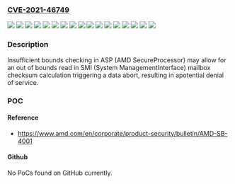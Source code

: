 ### [CVE-2021-46749](https://cve.mitre.org/cgi-bin/cvename.cgi?name=CVE-2021-46749)
![](https://img.shields.io/static/v1?label=Product&message=3rd%20Gen%20AMD%20Ryzen%E2%84%A2%20Threadripper%E2%84%A2%20Processors%20%E2%80%9CCastle%20Peak%E2%80%9D%20HEDT&color=blue)
![](https://img.shields.io/static/v1?label=Product&message=AMD%20Ryzen%E2%84%A2%205000%20Series%20Desktop%20Processors%20%E2%80%9CVermeer%E2%80%9D%20AM4&color=blue)
![](https://img.shields.io/static/v1?label=Product&message=Athlon%E2%84%A2%203000%20Series%20Mobile%20Processors%20with%20Radeon%E2%84%A2%20Graphics%20%20%20%E2%80%9CPollock%E2%80%9D&color=blue)
![](https://img.shields.io/static/v1?label=Product&message=Athlon%E2%84%A2%203000%20Series%20Mobile%20Processors%20with%20Radeon%E2%84%A2%20Graphics%20%E2%80%9CDali%E2%80%9D%2F%E2%80%9DDali%E2%80%9D%20ULP&color=blue)
![](https://img.shields.io/static/v1?label=Product&message=Ryzen%E2%84%A2%202000%20Series%20Desktop%20Processors%20%E2%80%9CPinnacle%20Ridge%E2%80%9D&color=blue)
![](https://img.shields.io/static/v1?label=Product&message=Ryzen%E2%84%A2%202000%20Series%20Mobile%20Processors%20%E2%80%9CRaven%20Ridge%E2%80%9D%20FP5&color=blue)
![](https://img.shields.io/static/v1?label=Product&message=Ryzen%E2%84%A2%203000%20Series%20Desktop%20Processors%20%E2%80%9CMatisse%E2%80%9D%20AM4&color=blue)
![](https://img.shields.io/static/v1?label=Product&message=Ryzen%E2%84%A2%203000%20Series%20Mobile%20Processors%20with%20Radeon%E2%84%A2%20Graphics%20%E2%80%9CRenoir%E2%80%9D%20&color=blue)
![](https://img.shields.io/static/v1?label=Product&message=Ryzen%E2%84%A2%203000%20Series%20Mobile%20processor%2C%202nd%20Gen%20AMD%20Ryzen%E2%84%A2%20Mobile%20Processors%20with%20Radeon%E2%84%A2%20Graphics%20%E2%80%9CPicasso%E2%80%9D&color=blue)
![](https://img.shields.io/static/v1?label=Product&message=Ryzen%E2%84%A2%205000%20Series%20Desktop%20processor%20with%20Radeon%E2%84%A2%20Graphics%20%20%E2%80%9CCezanne%E2%80%9D%20AM4&color=blue)
![](https://img.shields.io/static/v1?label=Product&message=Ryzen%E2%84%A2%205000%20Series%20Mobile%20Processors%20with%20Radeon%E2%84%A2%20Graphics%20%E2%80%9CLucienne%E2%80%9D&color=blue)
![](https://img.shields.io/static/v1?label=Product&message=Ryzen%E2%84%A2%205000%20Series%20Mobile%20processors%20with%20Radeon%E2%84%A2%20Graphics%20%E2%80%9CCezanne%E2%80%9D&color=blue)
![](https://img.shields.io/static/v1?label=Product&message=Ryzen%E2%84%A2%20Threadripper%E2%84%A2%20PRO%20Processors%20%E2%80%9CCastle%20Peak%E2%80%9D%20WS&color=blue)
![](https://img.shields.io/static/v1?label=Product&message=Ryzen%E2%84%A2%20Threadripper%E2%84%A2%20PRO%20Processors%20%E2%80%9CChagall%E2%80%9D%20WS&color=blue)
![](https://img.shields.io/static/v1?label=Version&message=various%20%20&color=brightgreen)
![](https://img.shields.io/static/v1?label=Version&message=various%20&color=brightgreen)
![](https://img.shields.io/static/v1?label=Vulnerability&message=n%2Fa&color=blue)

### Description

Insufficient bounds checking in ASP (AMD SecureProcessor) may allow for an out of bounds read in SMI (System ManagementInterface) mailbox checksum calculation triggering a data abort, resulting in apotential denial of service.

### POC

#### Reference
- https://www.amd.com/en/corporate/product-security/bulletin/AMD-SB-4001

#### Github
No PoCs found on GitHub currently.

